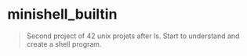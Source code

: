 # minishell_builtin

> Second project of 42 unix projets after ls.
> Start to understand and create a shell program.
